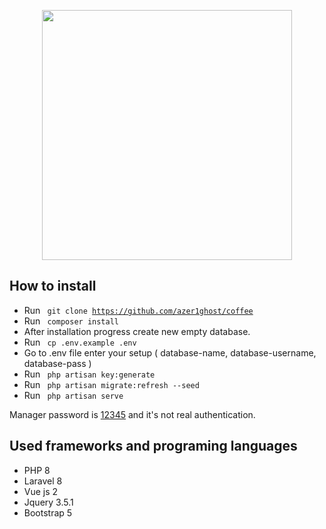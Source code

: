 <p align="center"><img src="https://i.pinimg.com/474x/17/8e/0b/178e0bf51df91c5e2568918a8135c383.jpg" width="400"></p>


## How to install

- Run <code> git clone https://github.com/azer1ghost/coffee </code>
- Run <code> composer install </code>
- After installation progress create new empty database.
- Run <code> cp .env.example .env </code>
- Go to .env file enter your setup ( database-name, database-username, database-pass )
- Run <code> php artisan key:generate </code>
- Run <code> php artisan migrate:refresh --seed </code>
- Run <code> php artisan serve </code>


Manager password is <u>12345</u> and it's not real authentication.


## Used frameworks and programing languages

- PHP 8 
- Laravel 8
- Vue js 2
- Jquery 3.5.1
- Bootstrap 5
